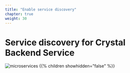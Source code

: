 ```yaml
---
title: "Enable service discovery"
chapter: true
weight: 30
---
```


# Service discovery for Crystal Backend Service

![microservices](/images/crystal.svg)
{{% children showhidden="false" %}}
